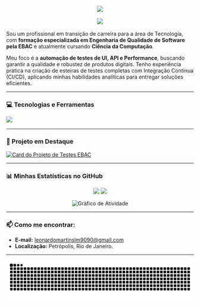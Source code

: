 <!-- Cabeçalho Elegante -->
<p align="center">
  <img src="https://capsule-render.vercel.app/api?type=waving&color=0077B5&height=180§ion=header&text=Leonardo%20Martins&fontSize=90&animation=fadeIn&fontAlignY=35&desc=Engenheiro%20de%20Qualidade%20de%20Software%20%7C%20QA%20Automation&descAlignY=51&descAlign=62"/>
</p>

<p align="center">
<a href="https://www.linkedin.com/in/leonardo-martins-lm9090/" target="_blank"><img src="https://img.shields.io/badge/-LinkedIn-%230077B5?style=for-the-badge&logo=linkedin&logoColor=white" target="_blank"></a>
</p>

Sou um profissional em transição de carreira para a área de Tecnologia, com **formação especializada em Engenharia de Qualidade de Software pela EBAC** e atualmente cursando **Ciência da Computação**.

Meu foco é a **automação de testes de UI, API e Performance**, buscando garantir a qualidade e robustez de produtos digitais. Tenho experiência prática na criação de esteiras de testes completas com Integração Contínua (CI/CD), aplicando minhas habilidades analíticas para entregar soluções eficientes.

---

### 💻 Tecnologias e Ferramentas

<p align="left"> 
    <a href="https://skillicons.dev">
        <img src="https://skillicons.dev/icons?i=js,nodejs,cypress,k6,supertest,postman,git,github,githubactions,mysql,vscode" />
    </a>
</p>

---

### 🚀 Projeto em Destaque

[![Card do Projeto de Testes EBAC](https://github-readme-stats.vercel.app/api/pin/?username=Ieozin&repo=TCC-EBAC-QE&theme=dark&show_owner=true)](https://github.com/Ieozin/TCC-EBAC-QE)

---
### 📊 Minhas Estatísticas no GitHub

<p align="center">
  <img height="180em" src="https://github-readme-stats.vercel.app/api?username=Ieozin&show_icons=true&theme=dark&include_all_commits=true&count_private=true"/>
  <img height="180em" src="https://github-readme-stats.vercel.app/api/top-langs/?username=Ieozin&layout=compact&langs_count=7&theme=dark"/>
</p>
<p align="center">
  <img src="https://github-readme-activity-graph.vercel.app/graph?username=Ieozin&theme=dark" alt="Gráfico de Atividade"/>
</p>

---
### 📫 Como me encontrar:

- **E-mail:** [leonardomartinslm9090@gmail.com](mailto:leonardomartinslm9090@gmail.com)
- **Localização:** Petrópolis, Rio de Janeiro.

---

<p align="center">
  <!-- O código da cobrinha entrará aqui depois que gerarmos a imagem -->
  <img src="https://raw.githubusercontent.com/Ieozin/Ieozin/output/snake-dark.svg" alt="Snake animation" />
</p>
